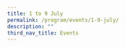 ```yaml
---
title: 1 to 9 July
permalink: /program/events/1-9-july/
description: ""
third_nav_title: Events
---
```

